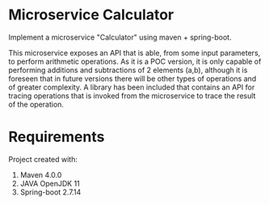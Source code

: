 # Microservice Calculator
Implement a microservice "Calculator" using maven + spring-boot.

This microservice exposes an API that is able, from some input parameters, to perform arithmetic operations. As it is a POC version, it is only capable of performing additions and subtractions of 2 elements (a,b), although it is foreseen that in future versions there will be other types of operations and of greater complexity. A library has been included that contains an API for tracing operations that is invoked from the microservice to trace the result of the operation.

# Requirements
Project created with:
1. Maven 4.0.0
2. JAVA OpenJDK 11
3. Spring-boot 2.7.14


